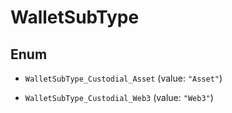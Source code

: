 

# WalletSubType

## Enum


* `WalletSubType_Custodial_Asset` (value: `"Asset"`)

* `WalletSubType_Custodial_Web3` (value: `"Web3"`)




